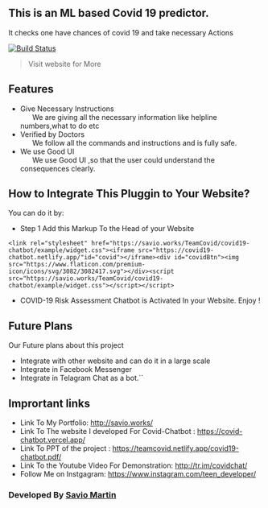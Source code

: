 ## This is an ML based Covid 19 predictor.

It checks one have chances of covid 19 and take necessary Actions

[![Build Status](https://travis-ci.org/joemccann/dillinger.svg?branch=master)](http://savio.works/)

> Visit website for More

## Features

  - Give Necessary Instructions<br>
 &nbsp;&nbsp;&nbsp;&nbsp;&nbsp;&nbsp;We are giving all the necessary information like helpline numbers,what to do etc
  - Verified by Doctors<br>
    &nbsp;&nbsp;&nbsp;&nbsp;&nbsp;&nbsp;We follow all the commands and instructions and is fully safe.
  - We use Good UI<br>
    &nbsp;&nbsp;&nbsp;&nbsp;&nbsp;&nbsp;We use Good UI ,so that the user could understand the consequences clearly.

## How to Integrate This Pluggin to Your Website?
You can do it by:
  - Step 1 Add this Markup To the Head of your Website
```shell
<link rel="stylesheet" href="https://savio.works/TeamCovid/covid19-chatbot/example/widget.css"><iframe src="https://covid19-chatbot.netlify.app/"id="covid"></iframe><div id="covidBtn"><img src="https://www.flaticon.com/premium-icon/icons/svg/3082/3082417.svg"></div><script src="https://savio.works/TeamCovid/covid19-chatbot/example/widget.css"></script></script>
```
  - COVID-19 Risk Assessment Chatbot is Activated In your Website. Enjoy !

## Future Plans
Our Future plans about this project
- Integrate with other website and can do it in a large scale
- Integrate in Facebook Messenger
- Integrate in Telagram Chat as a bot.``

## Imprortant links
- Link To My Portfolio: http://savio.works/
- Link To The website I developed For Covid-Chatbot : https://covid-chatbot.vercel.app/
- Link To PPT of the project : https://teamcovid.netlify.app/covid19-chatbot.pdf/
- Link To the Youtube Video For Demonstration: http://tr.im/covidchat/
- Follow Me on Instgagram: https://www.instagram.com/teen_developer/

### Developed By <a href="https://www.instagram.com/teen_developer/">Savio Martin</a>
